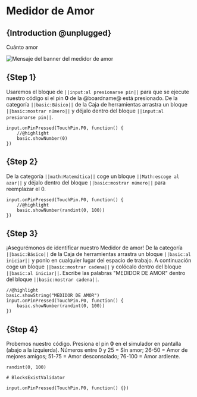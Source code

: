 # Medidor de Amor

## {Introduction @unplugged}

Cuánto amor 

![Mensaje del banner del medidor de amor](/static/mb/projects/love-meter/love-meter.gif)

## {Step 1}

Usaremos el bloque de `||input:al presionarse pin||` para que se ejecute nuestro código si el pin **0** de la @boardname@ está presionado. De la categoría `||basic:Básico||` de la Caja de herramientas arrastra un bloque `||basic:mostrar número||` y déjalo dentro del bloque `||input:al presionarse pin||`.

```blocks
input.onPinPressed(TouchPin.P0, function() {
    //@highlight
    basic.showNumber(0)
})
```

## {Step 2}

De la categoría `||math:Matemática||` coge un bloque `||Math:escoge al azar||` y déjalo dentro del bloque `||basic:mostrar número||` para reemplazar el 0.

```blocks
input.onPinPressed(TouchPin.P0, function() {
    //@highlight
    basic.showNumber(randint(0, 100))
})
```

## {Step 3}

¡Asegurémonos de identificar nuestro Medidor de amor! De la categoría `||basic:Básico||` de la Caja de herramientas arrastra un bloque `||basic:al iniciar||` y ponlo en cualquier lugar del espacio de trabajo. A continuación coge un bloque `||basic:mostrar cadena||` y colócalo dentro del bloque `||basic:al iniciar||`. Escribe las palabras "MEDIDOR DE AMOR" dentro del bloque `||basic:mostrar cadena||`.

```blocks
//@highlight
basic.showString("MEDIDOR DE AMOR")
input.onPinPressed(TouchPin.P0, function() {
    basic.showNumber(randint(0, 100))
})
```

## {Step 4}

Probemos nuestro código. Presiona el pin **0** en el simulador en pantalla (abajo a la izquierda). Números entre 0 y 25 = Sin amor; 26-50 = Amor de mejores amigos; 51-75 = Amor desconsolado; 76-100 = Amor ardiente. 


```blockconfig.global
randint(0, 100)
```

```validation.global
# BlocksExistValidator
```

```template
input.onPinPressed(TouchPin.P0, function() {})
```